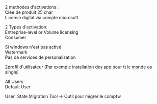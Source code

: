 2 methodes d'activations :  
Clée de produit 25 char  
License digital via compte microsoft

2 Types d'activation:  
Entreprise-level or Volume licensing  
Consumer

Si windows n'est pas activé  
Watermark  
Pas de services de personalisation

2profil d'utilisateur (Par exemple installation des app pour tt le monde ou single)

All Users  
Default User

User  State Migration Tool -> Outil pour migrer le comptw